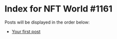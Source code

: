 # Index for NFT World #1161
Posts will be displayed in the order below:

- [Your first post](./001-first.md)

